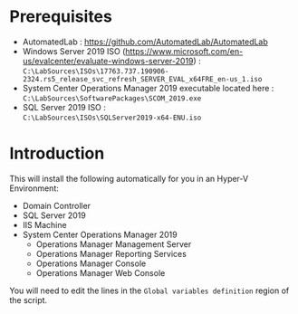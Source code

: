 # Prerequisites
 - AutomatedLab : https://github.com/AutomatedLab/AutomatedLab
 - Windows Server 2019 ISO (https://www.microsoft.com/en-us/evalcenter/evaluate-windows-server-2019) : \
   `C:\LabSources\ISOs\17763.737.190906-2324.rs5_release_svc_refresh_SERVER_EVAL_x64FRE_en-us_1.iso`
 - System Center Operations Manager 2019 executable located here : \
   `C:\LabSources\SoftwarePackages\SCOM_2019.exe`
 - SQL Server 2019 ISO : \
   `C:\LabSources\ISOs\SQLServer2019-x64-ENU.iso`

# Introduction
This will install the following automatically for you in an Hyper-V Environment:
 - Domain Controller
 - SQL Server 2019
 - IIS Machine
 - System Center Operations Manager 2019
   - Operations Manager Management Server
   - Operations Manager Reporting Services
   - Operations Manager Console
   - Operations Manager Web Console

You will need to edit the lines in the `Global variables definition` region of the script.
